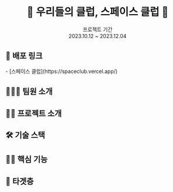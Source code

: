 <p align="middle">
<h1 align="middle">
    💫 우리들의 클럽, 스페이스 클럽 💫
  </h1>
</p>

<p align="middle">
프로젝트 기간<br />2023.10.12 ~ 2023.12.04
</p>

<h2> 
   🔗 배포 링크 
</h2>
- [스페이스 클럽](https://spaceclub.vercel.app/)

<h2>
  👨🏻‍💻 팀원 소개
</h2>

<h2>
  👩‍🚀 프로젝트 소개
</h2>

<h2>
  🛠️ 기술 스택
</h2>

<h2>
  💪🏻 핵심 기능
</h2>

<h2>
  🔫 타겟층
</h2>

